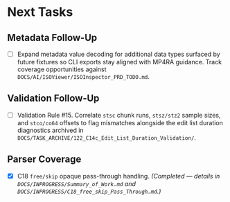 # Next Tasks

## Metadata Follow-Up

- [ ] Expand metadata value decoding for additional data types surfaced by future fixtures so CLI exports stay aligned with MP4RA guidance. Track coverage opportunities against `DOCS/AI/ISOViewer/ISOInspector_PRD_TODO.md`.

## Validation Follow-Up

- [ ] Validation Rule #15. Correlate `stsc` chunk runs, `stsz/stz2` sample sizes, and `stco/co64` offsets to flag mismatches alongside the edit list duration diagnostics archived in `DOCS/TASK_ARCHIVE/122_C14c_Edit_List_Duration_Validation/`.

## Parser Coverage

- [x] C18 `free/skip` opaque pass-through handling. _(Completed — details in `DOCS/INPROGRESS/Summary_of_Work.md` and `DOCS/INPROGRESS/C18_free_skip_Pass_Through.md`.)_
